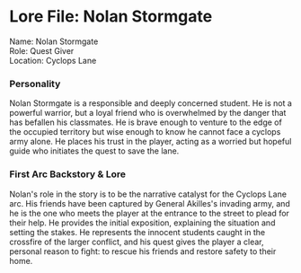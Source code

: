 # **Lore File: Nolan Stormgate**

Name: Nolan Stormgate  
Role: Quest Giver  
Location: Cyclops Lane

### **Personality**

Nolan Stormgate is a responsible and deeply concerned student. He is not a powerful warrior, but a loyal friend who is overwhelmed by the danger that has befallen his classmates. He is brave enough to venture to the edge of the occupied territory but wise enough to know he cannot face a cyclops army alone. He places his trust in the player, acting as a worried but hopeful guide who initiates the quest to save the lane.

### **First Arc Backstory & Lore**

Nolan's role in the story is to be the narrative catalyst for the Cyclops Lane arc. His friends have been captured by General Akilles's invading army, and he is the one who meets the player at the entrance to the street to plead for their help. He provides the initial exposition, explaining the situation and setting the stakes. He represents the innocent students caught in the crossfire of the larger conflict, and his quest gives the player a clear, personal reason to fight: to rescue his friends and restore safety to their home.